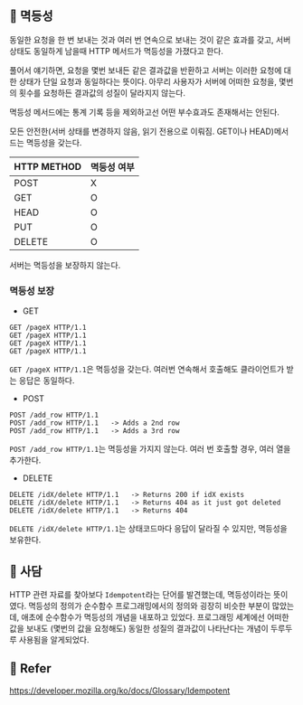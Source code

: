 ## 🤔 멱등성

동일한 요청을 한 번 보내는 것과 여러 번 연속으로 보내는 것이 같은 효과를 갖고, 서버 상태도 동일하게 남을때 HTTP 메서드가 멱등성을 가졌다고 한다.

풀어서 얘기하면, 요청을 몇번 보내든 같은 결과값을 반환하고 서버는 이러한 요청에 대한 상태가 단일 요청과 동일하다는 뜻이다. 아무리 사용자가 서버에 어떠한 요청을, 몇번의 횟수를 요청하든 결과값의 성질이 달라지지 않는다.

멱등성 메서드에는 통계 기록 등을 제외하고선 어떤 부수효과도 존재해서는 안된다.

모든 안전한(서버 상태를 변경하지 않음, 읽기 전용으로 이뤄짐. GET이나 HEAD)메서드는 멱등성을 갖는다.

| HTTP METHOD | 멱등성 여부 |
| ----------- | ----------- |
| POST        | X           |
| GET         | O           |
| HEAD        | O           |
| PUT         | O           |
| DELETE      | O           |

서버는 멱등성을 보장하지 않는다.

### 멱등성 보장

- GET

```
GET /pageX HTTP/1.1
GET /pageX HTTP/1.1
GET /pageX HTTP/1.1
GET /pageX HTTP/1.1
```

`GET /pageX HTTP/1.1`은 멱등성을 갖는다. 여러번 연속해서 호출해도 클라이언트가 받는 응답은 동일하다.

- POST

```
POST /add_row HTTP/1.1
POST /add_row HTTP/1.1   -> Adds a 2nd row
POST /add_row HTTP/1.1   -> Adds a 3rd row
```

`POST /add_row HTTP/1.1`는 멱등성을 가지지 않는다. 여러 번 호출할 경우, 여러 열을 추가한다.

- DELETE

```
DELETE /idX/delete HTTP/1.1   -> Returns 200 if idX exists
DELETE /idX/delete HTTP/1.1   -> Returns 404 as it just got deleted
DELETE /idX/delete HTTP/1.1   -> Returns 404
```

`DELETE /idX/delete HTTP/1.1`는 상태코드마다 응답이 달라질 수 있지만, 멱등성을 보유한다.

## 👀 사담

HTTP 관련 자료를 찾아보다 `Idempotent`라는 단어를 발견했는데, 멱등성이라는 뜻이였다. 멱등성의 정의가 순수함수 프로그래밍에서의 정의와 굉장히 비슷한 부분이 많았는데, 애초에 순수함수가 멱등성의 개념을 내포하고 있었다. 프로그래밍 세계에선 어떠한 값을 보내도 (몇번의 값을 요청해도) 동일한 성질의 결과값이 나타난다는 개념이 두루두루 사용됨을 알게되었다.

## 🔗 Refer

https://developer.mozilla.org/ko/docs/Glossary/Idempotent
